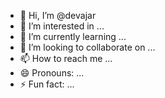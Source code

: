 - 👋 Hi, I’m @devajar
- 👀 I’m interested in ...
- 🌱 I’m currently learning ...
- 💞️ I’m looking to collaborate on ...
- 📫 How to reach me ...
- 😄 Pronouns: ...
- ⚡ Fun fact: ...

<!---
devajar/devajar is a ✨ special ✨ repository because its `README.md` (this file) appears on your GitHub profile.
You can click the Preview link to take a look at your changes.
--->

